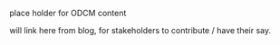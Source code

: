 place holder for ODCM content

will link here from blog, for stakeholders to contribute / have their say.